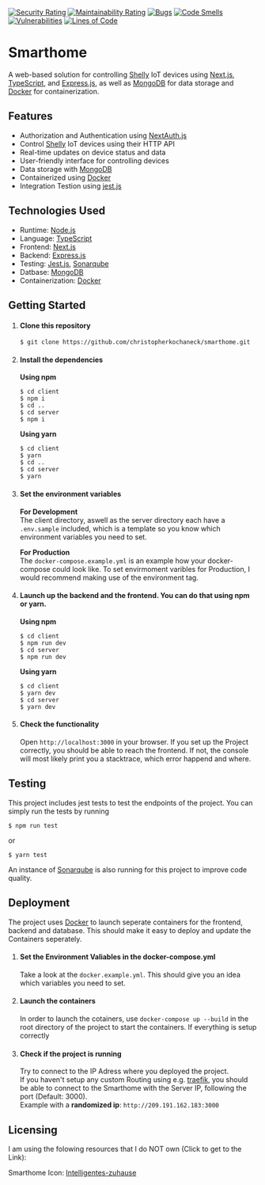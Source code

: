 [![Security Rating](https://sq.srv.tobiaswaelde.com/api/project_badges/measure?project=christopherkochaneck-projects_smarthome_AYXwFGMl3Y_sGPcAkl-p&metric=security_rating&token=6c205786c97fdadae683c396add669dcd40cd146)](https://sq.srv.tobiaswaelde.com/dashboard?id=christopherkochaneck-projects_smarthome_AYXwFGMl3Y_sGPcAkl-p) [![Maintainability Rating](https://sq.srv.tobiaswaelde.com/api/project_badges/measure?project=christopherkochaneck-projects_smarthome_AYXwFGMl3Y_sGPcAkl-p&metric=sqale_rating&token=6c205786c97fdadae683c396add669dcd40cd146)](https://sq.srv.tobiaswaelde.com/dashboard?id=christopherkochaneck-projects_smarthome_AYXwFGMl3Y_sGPcAkl-p) [![Bugs](https://sq.srv.tobiaswaelde.com/api/project_badges/measure?project=christopherkochaneck-projects_smarthome_AYXwFGMl3Y_sGPcAkl-p&metric=bugs&token=6c205786c97fdadae683c396add669dcd40cd146)](https://sq.srv.tobiaswaelde.com/dashboard?id=christopherkochaneck-projects_smarthome_AYXwFGMl3Y_sGPcAkl-p) [![Code Smells](https://sq.srv.tobiaswaelde.com/api/project_badges/measure?project=christopherkochaneck-projects_smarthome_AYXwFGMl3Y_sGPcAkl-p&metric=code_smells&token=6c205786c97fdadae683c396add669dcd40cd146)](https://sq.srv.tobiaswaelde.com/dashboard?id=christopherkochaneck-projects_smarthome_AYXwFGMl3Y_sGPcAkl-p) [![Vulnerabilities](https://sq.srv.tobiaswaelde.com/api/project_badges/measure?project=christopherkochaneck-projects_smarthome_AYXwFGMl3Y_sGPcAkl-p&metric=vulnerabilities&token=6c205786c97fdadae683c396add669dcd40cd146)](https://sq.srv.tobiaswaelde.com/dashboard?id=christopherkochaneck-projects_smarthome_AYXwFGMl3Y_sGPcAkl-p) [![Lines of Code](https://sq.srv.tobiaswaelde.com/api/project_badges/measure?project=christopherkochaneck-projects_smarthome_AYXwFGMl3Y_sGPcAkl-p&metric=ncloc&token=6c205786c97fdadae683c396add669dcd40cd146)](https://sq.srv.tobiaswaelde.com/dashboard?id=christopherkochaneck-projects_smarthome_AYXwFGMl3Y_sGPcAkl-p)

# Smarthome

A web-based solution for controlling [Shelly](https://www.shelly.cloud/en) IoT devices using [Next.js](https://nextjs.org/), [TypeScript](https://www.typescriptlang.org/), and [Express.js](https://expressjs.com/), as well as [MongoDB](https://www.mongodb.com/) for data storage and [Docker](https://www.docker.com/) for containerization.

## Features

- Authorization and Authentication using [NextAuth.js](https://next-auth.js.org/)
- Control [Shelly](https://www.shelly.cloud/en) IoT devices using their HTTP API
- Real-time updates on device status and data
- User-friendly interface for controlling devices
- Data storage with [MongoDB](https://www.mongodb.com/)
- Containerized using [Docker](https://www.docker.com/)
- Integration Testion using [jest.js](https://jestjs.io/)

## Technologies Used

- Runtime: [Node.js](https://nodejs.org/en/download/)
- Language: [TypeScript](https://www.typescriptlang.org/)
- Frontend: [Next.js](https://nextjs.org/)
- Backend: [Express.js](https://expressjs.com/)
- Testing: [Jest.js](https://jestjs.io/), [Sonarqube](https://www.sonarsource.com/products/sonarqube/)
- Datbase: [MongoDB](https://www.mongodb.com/)
- Containerization: [Docker](https://www.docker.com/)

## Getting Started

1. #### Clone this repository<br>

   ```shell
   $ git clone https://github.com/christopherkochaneck/smarthome.git
   ```

2. #### Install the dependencies<br>

   <strong>Using npm</strong><br>

   ```shell
   $ cd client
   $ npm i
   $ cd ..
   $ cd server
   $ npm i
   ```

   <strong>Using yarn</strong><br>

   ```shell
   $ cd client
   $ yarn
   $ cd ..
   $ cd server
   $ yarn
   ```

3. #### Set the environment variables<br>

   <strong>For Development</strong><br>
   The client directory, aswell as the server directory each have a `.env.sample` included, which is a template so you know which environment variables you need to set.

   <strong>For Production</strong><br>
   The `docker-compose.example.yml` is an example how your docker-compose could look like. To set envirmoment varibles for Production, I would recommend making use of the environment tag.

4. #### Launch up the backend and the frontend. You can do that using npm or yarn.<br>

   <strong>Using npm</strong><br>

   ```shell
   $ cd client
   $ npm run dev
   $ cd server
   $ npm run dev
   ```

   <strong>Using yarn</strong><br>

   ```shell
   $ cd client
   $ yarn dev
   $ cd server
   $ yarn dev
   ```

5. #### Check the functionality<br>
   Open `http://localhost:3000` in your browser.
   If you set up the Project correctly, you should be able to reach the frontend. If not, the console will most likely print you a stacktrace, which error happend and where.

## Testing

This project includes jest tests to test the endpoints of the project.
You can simply run the tests by running

```shell
$ npm run test
```

or

```shell
$ yarn test
```

An instance of [Sonarqube](https://www.sonarsource.com/products/sonarqube/) is also running for this project to improve code quality.

## Deployment

The project uses [Docker](https://www.docker.com/) to launch seperate containers for the frontend, backend and database. This should make it easy to deploy and update the Containers seperately.<br>

1. #### Set the Environment Valiables in the docker-compose.yml
   Take a look at the `docker.example.yml`. This should give you an idea which variables you need to set.
2. #### Launch the containers
   In order to launch the cotainers, use `docker-compose up --build` in the root directory of the project to start the containers. If everything is setup correctly
3. #### Check if the project is running
   Try to connect to the IP Adress where you deployed the project.<br>
   If you haven't setup any custom Routing using e.g. [traefik](https://doc.traefik.io/traefik/), you should be able to connect to the Smarthome with the Server IP, following the port (Default: 3000).<br>
   Example with a <strong>randomized ip</strong>: `http://209.191.162.183:3000`

## Licensing

I am using the folowing resources that I do NOT own (Click to get to the Link):

Smarthome Icon: [Intelligentes-zuhause](https://www.flaticon.com/de/kostenlose-icons/intelligentes-zuhause)
